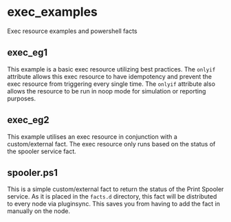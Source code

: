 # exec_examples
Exec resource examples and powershell facts

## exec_eg1
This example is a basic exec resource utilizing best practices. The `onlyif` attribute allows this exec resource to have idempotency and prevent the exec resource from triggering every single time. The `onlyif` attribute also allows the resource to be run in noop mode for simulation or reporting purposes.

## exec_eg2
This example utilises an exec resource in conjunction with a custom/external fact. The exec resource only runs based on the status of the spooler service fact. 

## spooler.ps1
This is a simple custom/external fact to return the status of the Print Spooler service. As it is placed in the `facts.d` directory, this fact will be distributed to every node via pluginsync. This saves you from having to add the fact in manually on the node.

